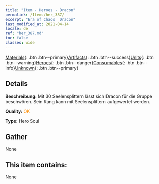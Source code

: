 ```yaml
---
title: "Item - Heroes - Dracon"
permalink: /Items/her_387/
excerpt: "Era of Chaos  Dracon"
last_modified_at: 2021-04-14
locale: de
ref: "her_387.md"
toc: false
classes: wide
---
```

 [Materials](/de/Items/){: .btn .btn--primary}[Artifacts](/de/Items/Artifacts/){: .btn .btn--success}[Units](/de/Items/Units/){: .btn .btn--warning}[Heroes](/de/Items/Heroes/){: .btn .btn--danger}[Consumables](/de/Items/Consumables/){: .btn .btn--info}[Unknown](/de/Items/Unknown/){: .btn .btn--primary}

## Details
 **Beschreibung:** Mit 30 Seelensplittern lässt sich Dracon für die Gruppe beschwören. Sein Rang kann mit Seelensplittern aufgewertet werden.

 **Quality:** <span style="color: #FF8C00">OK</span>

 **Type:** Hero Soul

## Gather

  None

## This item contains:

  None

